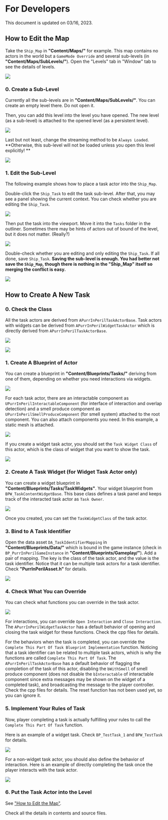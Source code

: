 # For Developers

This document is updated on 03/16, 2023.



## How to Edit the Map

Take the `Ship_Map` in **"Content/Maps/"** for example. This map contains no actors in the world but a `GameMode Override` and several sub-levels (in **"Content/Maps/SubLevels/"**). Open the "Levels" tab in "Window" tab to see the details of levels. 

![](Figures/Fig_ForDevelopers_SubLevels.png)



### 0. Create a Sub-Level

Currently all the sub-levels are in **"Content/Maps/SubLevels/"**. You can create an empty level there. Do not open it. 

Then, you can add this level into the level you have opened. The new level (as a sub-level) is attached to the opened level (as a persistent level). 

![](Figures/Fig_ForDevelopers_SubLevels_AddExisting.png)



Last but not least, change the streaming method to be `Always Loaded`. **Otherwise, this sub-level will not be loaded unless you open this level explicitly! ** 

![](Figures/Fig_ForDevelopers_SubLevels_ChangeStreamingMethod.png)



### 1. Edit the Sub-Level

The following example shows how to place a task actor into the `Ship_Map`. 

Double-click the `Ship_Task` to edit the task sub-level. After that, you may see a panel showing the current context. You can check whether you are editing the `Ship_Task`. 

![](Figures/Fig_ForDevelopers_SubLevels_CurrentContext.png)



Then put the task into the viewport. Move it into the `Tasks` folder in the outliner. Sometimes there may be hints of actors out of bound of the level, but it does not matter. (Really?)

![](Figures/Fig_ForDevelopers_SubLevels_PlaceActor.png)



Double-check whether you are editing and only editing the `Ship_Task`.  If all done, save `Ship_Task`. **Saving the sub-level is enough. You had better not save the `Ship_Map`, though there is nothing in the "Ship_Map" itself so merging the conflict is easy.**

![](Figures/Fig_ForDevelopers_SubLevels_DoubleCheckAndSave.png)



## How to Create A New Task

### 0. Check the Class

All the task actors are derived from `APurrInPerilTaskActorBase`. Task actors with widgets can be derived from `APurrInPerilWidgetTaskActor` which is directly derived from `APurrInPerilTaskActorBase`.  

![](Figures/Fig_ForDevelopers_TaskActorBase_CPP.png)

![](Figures/Fig_ForDevelopers_WidgetTaskActor_CPP.png)



### 1. Create A Blueprint of Actor

You can create a blueprint in **"Content/Blueprints/Tasks/"** deriving from one of them, depending on whether you need interactions via widgets. 

![](Figures/Fig_ForDevelopers_CreateTaskBP.png)



For each task actor, there are an interactable component as `UPurrInPerilInteractableComponent` (for interface of interaction and overlap detection) and a smell produce component as `UPurrInPerilSmellProduceComponent` (for smell system) attached to the root component. You can also attach components you need. In this example, a static mesh is attached. 

![](Figures/Fig_ForDevelopers_BP_Task_Components.png)



If you create a widget task actor, you should set the `Task Widget Class` of this actor, which is the class of widget that you want to show the task. 

![](Figures/Fig_ForDevelopers_BP_Task_WidgetClass.png)



### 2. Create A Task Widget (for Widget Task Actor only)

You can create a widget blueprint in **"Content/Blueprints/Tasks/TaskWidgets"**. Your widget blueprint from `BPW_TaskContentWidgetBase`. This base class defines a task panel and keeps track of the interacted task actor as `Task Owner`. 

![](Figures/Fig_ForDevelopers_BPW_TestTask.png)



Once you created, you can set the `TaskWidgetClass` of the task actor.



### 3. Bind to A Task Identifier

Open the data asset `DA_TaskIdentifierMapping` in **"Content/Blueprints/Data/"** which is bound in the game instance (check in `BP_PurrInPerilGameInstance` in **"Content/Blueprints/Gameplay/"**). Add a pair of mapping. The key is the class of the task actor, and the value is the task identifier. Notice that it can be multiple task actors for a task identifier. Check **"PurrInPerilAsset.h"** for details. 

![](Figures/Fig_ForDevelopers_TaskIdentifierMapping.png)



### 4. Check What You can Override

You can check what functions you can override in the task actor. 

![](Figures/Fig_ForDevelopers_BP_Task_FunctionOverrides.png)



For interactions, you can override `Open Interaction` and `Close Interaction`. The `APurrInPerilWidgetTaskActor` has a default behavior of opening and closing the task widget for these functions. Check the cpp files for details. 

For the behaviors when the task is completed, you can override the `Complete This Part Of Task Blueprint Implementation` function. Noticing that a task identifier can be related to multiple task actors, which is why the functions are called `Complete This Part Of Task`. The `APurrInPerilTaskActorBase` has a default behavior of flagging the completion of the task of this actor, disabling the `bWithSmell`  of smell produce component (does not disable the `bInteractable` of interactable component since extra messages may be shown on the widget of a completed task), and broadcasting the message to the player controller. Check the cpp files for details. The reset function has not been used yet, so you can ignore it. 



### 5. Implement Your Rules of Task

Now, player completing a task is actually fulfilling your rules to call the `Complete This Part Of Task` function. 

Here is an example of a widget task. Check `BP_TestTask_1` and `BPW_TestTask` for details. 

![](Figures/Fig_ForDevelopers_BPW_TestTask_EventGraph.png)



For a non-widget task actor, you should also define the behavior of interaction. Here is an example of directly completing the task once the player interacts with the task actor.

![](Figures/Fig_ForDevelopers_BP_OpenInteraction_CompleteThisPartOfTask.png)



### 6. Put the Task Actor into the Level

See ["How to Edit the Map"](#how-to-edit-the-map).



Check all the details in contents and source files. 

